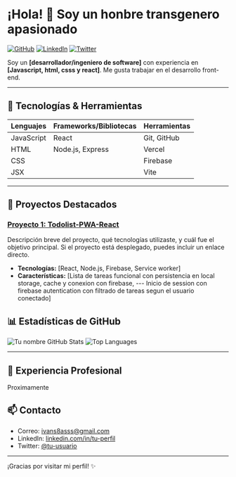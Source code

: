 # ¡Hola! 👋 Soy un honbre transgenero apasionado

[![GitHub](https://img.shields.io/badge/GitHub-Profile-181717?style=flat&logo=github)](https://github.com/Ivan-8a)
[![LinkedIn](https://img.shields.io/badge/LinkedIn-Connect-blue?style=flat&logo=linkedin)](https://linkedin.com/in/tu-perfil)
[![Twitter](https://img.shields.io/badge/Twitter-Follow-1DA1F2?style=flat&logo=twitter&logoColor=white)](https://twitter.com/tu-usuario)

Soy un **[desarrollador/ingeniero de software]** con experiencia en **[Javascript, html, csss y react]**. Me gusta trabajar en el desarrollo front-end.

---

## 🔧 Tecnologías & Herramientas

| **Lenguajes**   | **Frameworks/Bibliotecas** | **Herramientas**       |
|-----------------|----------------------------|------------------------|
| JavaScript      | React                       | Git, GitHub            |
| HTML            | Node.js, Express            | Vercel                 |
| CSS             |                             | Firebase               |
| JSX             |                             | Vite                   |

---

## 🚀 Proyectos Destacados

### [Proyecto 1: Todolist-PWA-React](https://github.com/tu-usuario/proyecto1)
Descripción breve del proyecto, qué tecnologías utilizaste, y cuál fue el objetivo principal. Si el proyecto está desplegado, puedes incluir un enlace directo.

- **Tecnologías:** [React, Node.js, Firebase, Service worker]
- **Características:** [Lista de tareas funcional con persistencia en local storage, cache y conexion con firebase, --- Inicio de session con firebase autentication con filtrado de tareas segun el usuario conectado]

## 📊 Estadísticas de GitHub

![Tu nombre GitHub Stats](https://github-readme-stats.vercel.app/api?username=Ivan-8a&show_icons=true&theme=radical)
![Top Languages](https://github-readme-stats.vercel.app/api/top-langs/?username=ivan-8a&layout=compact&theme=radical)

---

## 💼 Experiencia Profesional
Proximamente
## 📫 Contacto

- Correo: [ivans8asss@gmail.com](ivan:ivans8asss@gmail.com)
- LinkedIn: [linkedin.com/in/tu-perfil](https://linkedin.com/in/tu-perfil)
- Twitter: [@tu-usuario](https://twitter.com/tu-usuario)

---

¡Gracias por visitar mi perfil! ✨
